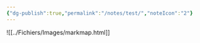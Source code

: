 ```yaml
---
{"dg-publish":true,"permalink":"/notes/test/","noteIcon":"2"}
---
```


![[../Fichiers/Images/markmap.html]]
